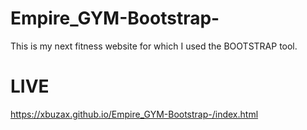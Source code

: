 # Empire_GYM-Bootstrap-
This is my next fitness website for which I used the BOOTSTRAP tool.

# LIVE
https://xbuzax.github.io/Empire_GYM-Bootstrap-/index.html
